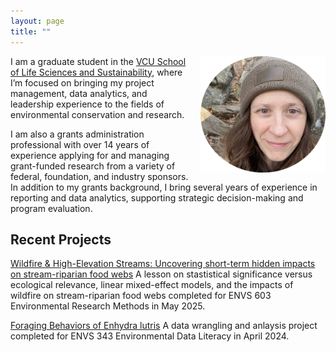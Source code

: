 ```yaml
---
layout: page
title: ""
---
```


<div style="float: right; margin-left: 15px;">
  <img src="/assets/IMG_2623.png" alt="Description of Image" width="200">
</div>

I am a graduate student in the [VCU School of Life Sciences and Sustainability](https://slss.vcu.edu/), where I’m focused on bringing my project management, data analytics, and leadership experience to the fields of environmental conservation and research.

I am also a grants administration professional with over 14 years of experience applying for and managing grant-funded research from a variety of federal, foundation, and industry sponsors.  In addition to my grants background, I bring several years of experience in reporting and data analytics, supporting strategic decision-making and program evaluation.



## **Recent Projects**

[Wildfire & High-Elevation Streams: Uncovering short-term hidden impacts on stream-riparian food webs](https://qubeshub.org/publications/5366/1) A lesson on stastistical significance versus ecological relevance, linear mixed-effect models, and the impacts of wildfire on stream-riparian food webs completed for ENVS 603 Environmental Research Methods in May 2025.

[Foraging Behaviors of Enhydra lutris](http://candice-weber.github.io/C.-Weber-Final-Project.html) A data wrangling and anlaysis project completed for ENVS 343 Environmental Data Literacy in April 2024.


